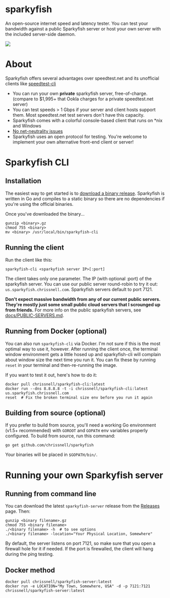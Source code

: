 # sparkyfish
An open-source internet speed and latency tester.  You can test your bandwidth against a public Sparkyfish server or host your own server with the included server-side daemon.

<img src="http://island.nu/github/sparkyfish/sparkyfish-v1.1.png">

# About

Sparkyfish offers several advantages over speedtest.net and its unofficial clients like [speedtest-cli](https://github.com/sivel/speedtest-cli)

* You can run your own **private** sparkyfish server, free-of-charge. (compare to $1,995+ that Ookla charges for a private speedtest.net server)
* You can test speeds > 1 Gbps if your server and client hosts support them.  Most speedtest.net test servers don't have this capacity.
* Sparkyfish comes with a colorful console-based client that runs on *nix and Windows
* [No net-neutrality issues](https://www.techdirt.com/blog/netneutrality/articles/20141124/14064729242/fcc-gives-t-mobile-talking-to-exempting-speedtests-caps-preventing-users-seeing-theyd-been-throttled.shtml)
* Sparkyfish uses an open protocol for testing.  You're welcome to implement your own alternative front-end client or server!

# Sparkyfish CLI
## Installation
The easiest way to get started is to [download a binary release](https://github.com/chrissnell/sparkyfish/releases/).  Sparkyfish is written in Go and compiles to a static binary so there are no dependencies if you're using the official binaries.  

Once you've downloaded the binary...
```
gunzip <binary>.gz
chmod 755 <binary>
mv <binary> /usr/local/bin/sparkyfish-cli
```

## Running the client
Run the client like this:

```sparkyfish-cli <sparkyfish server IP>[:port]```

The client takes only one parameter.  The IP (with optional :port) of the sparkyfish server.  You can use our public server round-robin to try it out:  ```us.sparkyfish.chrissnell.com```.  Sparkyfish servers default to port 7121.

**Don't expect massive bandwidth from any of our current public servers.  They're mostly just some small public cloud servers that I scrounged up from friends.**  For more info on the public sparkyfish servers, see [docs/PUBLIC-SERVERS.md](docs/PUBLIC-SERVERS.md).

## Running from Docker (optional)
You can also run ```sparkyfish-cli``` via Docker.  I'm not sure if this is the most optimal way to use it, however. After running the client once, the terminal window environment gets a little hosed up and sparkyfish-cli will complain about window size the next time you run it.  You can fix these by running ```reset``` in your terminal and then-re-running the image.

If you want to test it out, here's how to do it:

```
docker pull chrissnell/sparkyfish-cli:latest
docker run --dns 8.8.8.8 -t -i chrissnell/sparkyfish-cli:latest us.sparkyfish.chrissnell.com
reset  # Fix the broken terminal size env before you run it again
```

## Building from source (optional)
If you prefer to build from source, you'll need a working Go environment (v1.5+ recommended) with ```GOROOT``` and ```GOPATH``` env variables properly configured.   To build from source, run this command:

```
go get github.com/chrissnell/sparkyfish
```

Your binaries will be placed in ```$GOPATH/bin/```.

# Running your own Sparkyfish server
## Running from command line
You can download the latest ```sparkyfish-server``` release from the [Releases](https://github.com/chrissnell/sparkyfish/releases/) page.  Then:
```
gunzip <binary filename>.gz
chmod 755 <binary filename>
./<binary filename> -h  # to see options
./<binary filename> -location="Your Physical Location, Somewhere"
```

By default, the server listens on port 7121, so make sure that you open a firewall hole for it if needed.  If the port is firewalled, the client will hang during the ping testing.

## Docker method
```
docker pull chrissnell/sparkyfish-server:latest
docker run -e LOCATION="My Town, Somewhere, USA" -d -p 7121:7121 chrissnell/sparkyfish-server:latest
```
